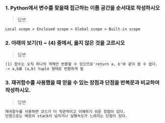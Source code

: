 ### 1. Python에서 변수를 찾을때 접근하는 이름 공간을 순서대로 작성하시오

> 답변

```md
Local scope > Enclosed scope > Global scope > Built-in scope
```

### 2. 아래의 보기(1) ~ (4) 중에서, 옳지 않은 것을 고르시오

> 답변

```md
(1) 함수는 오직 하나의 객체만 반환할 수 있으므로'return a, b'와 같이 쓸 수 없다.
-> a,b를 (a,b) tuple 형태로 반환하게 됨
```

### 3. 재귀함수를 사용했을 때 얻을 수 있는 장점과 단점을 반복문과 비교하여 작성하시오.

> 답변

```md
재귀함수를 사용하면 코드가 더 직관적이고 이해하기 쉬운 장점이 있다.
단점으로는 메모리 stack이 넘치거나 실행속도가 느려지는 단점이 있다.
```
